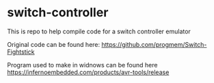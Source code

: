 # switch-controller
This is repo to help compile code for a switch controller emulator

Original code can be found here:
https://github.com/progmem/Switch-Fightstick

Program used to make in widnows can be found here
https://infernoembedded.com/products/avr-tools/release
